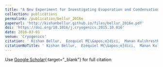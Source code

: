 ```yaml
---
title: "A New Experiment for Investigating Evaporation and Condensation of Cryogenic Propellants"
collection: publications
permalink: /publication/bellur_2016e
paperurl: 'http://kishanbellur.github.io/files/bellur_2016e.pdf'
doi: 'https://doi.org/10.1016/j.cryogenics.2015.10.016'
date: 2016-03-01
venue: 'Cryogenics'
citation: ' Kishan Bellur,  Ezequiel M{\&apos;e}dici,  Manan Kulshrestha,  Vinaykumar Konduru,  Daanish Tyrewala,  Arun Tamilarasan,  John McQuillen,  Juscelino Le{\~a}o,  Daniel Hussey,  David Jacobson,  {\relax Julia}. Scherschligt,  James Hermanson,  Chang Choi,  Jeffrey Allen, &quot;A New Experiment for Investigating Evaporation and Condensation of Cryogenic Propellants.&quot; <i>Cryogenics</i>, 2016.'
citationNoTitle: ' Kishan Bellur,  Ezequiel M{\&apos;e}dici,  Manan Kulshrestha,  Vinaykumar Konduru,  Daanish Tyrewala,  Arun Tamilarasan,  John McQuillen,  Juscelino Le{\~a}o,  Daniel Hussey,  David Jacobson,  {\relax Julia}. Scherschligt,  James Hermanson,  Chang Choi,  Jeffrey Allen,  <i>Cryogenics</i>, 2016.'
---
```

Use [Google Scholar](https://scholar.google.com/scholar?q=A+New+Experiment+for+Investigating+Evaporation+and+Condensation+of+Cryogenic+Propellants){:target="_blank"} for full citation